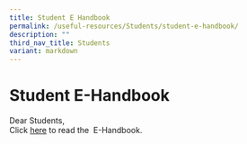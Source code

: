 ```yaml
---
title: Student E Handbook
permalink: /useful-resources/Students/student-e-handbook/
description: ""
third_nav_title: Students
variant: markdown
---
```

# Student E-Handbook

Dear Students,  
Click&nbsp;<a href="https://drive.google.com/file/d/1AyuQtdH06uKdgIJCIziekoC7MXEg7-7H/view?usp=sharing">here</a>&nbsp;to read the&nbsp; E-Handbook.